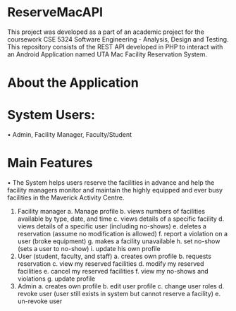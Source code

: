 # ReserveMacAPI

This project was developed as a part of an academic project for the coursework CSE 5324 Software Engineering - Analysis, Design and Testing.
This repository consists of the REST API developed in PHP to interact with an Android Application named UTA Mac Facility Reservation System.

# About the Application

# System Users:
• Admin, Facility Manager, Faculty/Student

# Main Features
• The System helps users reserve the facilities in advance and help the facility managers monitor and maintain the highly equipped and ever busy facilities in the Maverick Activity Centre.

1.	Facility manager 
a.	Manage profile
b.	views numbers of facilities available by type, date, and time
c.	views details of a specific facility
d.	views details of a specific user (including no-shows)
e.	deletes a reservation (assume no modification is allowed)
f.	report a violation on a user (broke equipment)
g.	makes a facility unavailable
h.	set no-show (sets a user to no-show)
i.	update his own profile
2.	User (student, faculty, and staff)
a.	creates own profile
b.	requests reservation
c.	view my reserved facilities
d.	modify my reserved facilities 
e.	cancel my reserved facilities
f.	view my no-shows and violations
g.	update profile
3.	Admin
a.	creates own profile
b.	edit user profile
c.	change user roles
d.	revoke user (user still exists in system but cannot reserve a facility)
e.	un-revoke user
